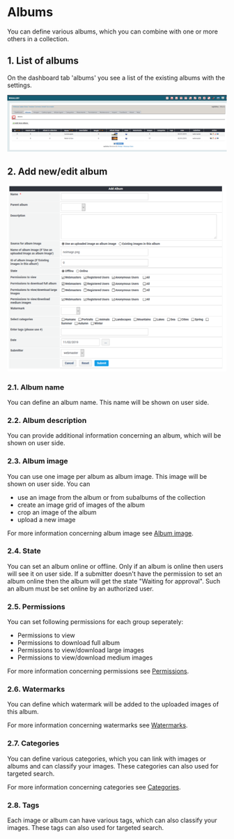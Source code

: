 # Albums

You can define various albums, which you can combine with one or more others in a collection.

## 1. List of albums

On the dashboard tab 'albums' you see a list of the existing albums with the settings.

![List of albums](../../.gitbook/assets/admin_album.png)

## 2. Add new/edit album

![Creation of new album](../../.gitbook/assets/admin_album_create.png)

### 2.1. Album name

You can define an album name. This name will be shown on user side.

### 2.2. Album description

You can provide additional information concerning an album, which will be shown on user side.

### 2.3. Album image

You can use one image per album as album image. This image will be shown on user side. You can

* use an image from the album or from subalbums of the collection
* create an image grid of images of the album
* crop an image of the album
* upload a new image

For more information concerning album image see [Album image](../the-user-side/album-image.md).

### 2.4. State

You can set an album online or offline. Only if an album is online then users will see it on user side. If a submitter doesn't have the permission to set an album online then the album will get the state "Waiting for approval". Such an album must be set online by an authorized user.

### 2.5. Permissions

You can set following permissions for each group seperately:

* Permissions to view
* Permissions to download full album
* Permissions to view/download large images
* Permissions to view/download medium images

For more information concerning permissions see [Permissions](permissions.md).

### 2.6. Watermarks

You can define which watermark will be added to the uploaded images of this album.

For more information concerning watermarks see [Watermarks](watermarks.md).

### 2.7. Categories

You can define various categories, which you can link with images or albums and can classify your images. These categories can also used for targeted search.

For more information concerning categories see [Categories](categories.md).

### 2.8. Tags

Each image or album can have various tags, which can also classify your images. These tags can also used for targeted search.

